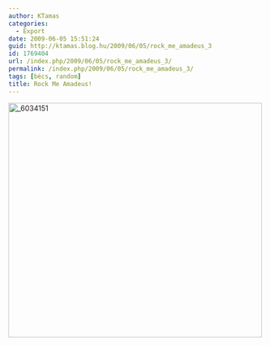 ```yaml
---
author: KTamas
categories:
  - Export
date: 2009-06-05 15:51:24
guid: http://ktamas.blog.hu/2009/06/05/rock_me_amadeus_3
id: 1769404
url: /index.php/2009/06/05/rock_me_amadeus_3/
permalink: /index.php/2009/06/05/rock_me_amadeus_3/
tags: [bécs, random]
title: Rock Me Amadeus!
---
```


[<img class="aligncenter size-full wp-image-554" title="_6034151" src="http://ktamas.blog.hu/media/image/200906/_6034151.jpg" alt="_6034151" width="500" height="462" />](http://ktamas.blog.hu/media/image/200906/_6034151.jpg)
